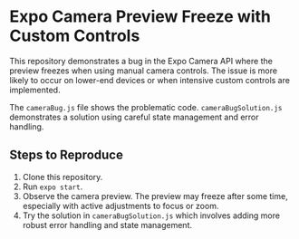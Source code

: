 # Expo Camera Preview Freeze with Custom Controls

This repository demonstrates a bug in the Expo Camera API where the preview freezes when using manual camera controls.  The issue is more likely to occur on lower-end devices or when intensive custom controls are implemented.

The `cameraBug.js` file shows the problematic code. `cameraBugSolution.js` demonstrates a solution using careful state management and error handling.

## Steps to Reproduce
1. Clone this repository.
2. Run `expo start`.
3. Observe the camera preview.  The preview may freeze after some time, especially with active adjustments to focus or zoom. 
4. Try the solution in `cameraBugSolution.js` which involves adding more robust error handling and state management.